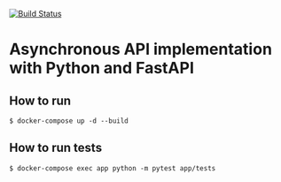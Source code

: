 [![Build Status](https://travis-ci.org/NeverWalkAloner/async-blogs.svg?branch=master)](https://travis-ci.org/NeverWalkAloner/async-blogs)

# Asynchronous API implementation with Python and FastAPI

## How to run

````
$ docker-compose up -d --build
````

## How to run tests

````
$ docker-compose exec app python -m pytest app/tests
````
